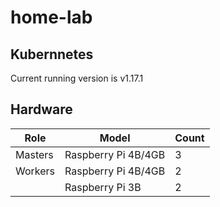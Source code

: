 # home-lab

## Kubernnetes

Current running version is v1.17.1

## Hardware

| Role   | Model               | Count |
| ------ |-------------------- | ----- |
| Masters | Raspberry Pi 4B/4GB | 3    |
| Workers | Raspberry Pi 4B/4GB | 2    |
|         | Raspberry Pi 3B     | 2    |
